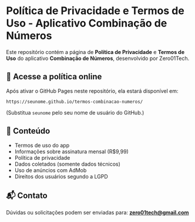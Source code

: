 # Política de Privacidade e Termos de Uso - Aplicativo Combinação de Números

Este repositório contém a página de **Política de Privacidade** e **Termos de Uso** do aplicativo **Combinação de Números**, desenvolvido por Zero01Tech.

## 🔗 Acesse a política online
Após ativar o GitHub Pages neste repositório, ela estará disponível em:
```
https://seunome.github.io/termos-combinacao-numeros/
```
(Substitua `seunome` pelo seu nome de usuário do GitHub.)

## 📄 Conteúdo
- Termos de uso do app
- Informações sobre assinatura mensal (R$9,99)
- Política de privacidade
- Dados coletados (somente dados técnicos)
- Uso de anúncios com AdMob
- Direitos dos usuários segundo a LGPD

## 📬 Contato
Dúvidas ou solicitações podem ser enviadas para: **zero01tech@gmail.com**